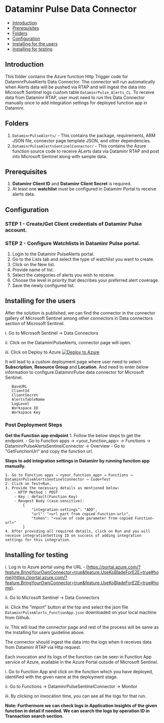 # Dataminr Pulse Data Connector
* [Introduction](#Introduction)
* [Prerequisites](#Prerequisites)
* [Folders](#Folders)
* [Configuration](#Configuration)
* [Installing for the users](#Installing-for-the-users)
* [Installing for testing](#Installing-for-testing)

## Introduction<a name="Introduction"></a>

This folder contains the Azure function Http Trigger code for DataminrPulseAlerts Data Connector. The connector will run automatically when Alerts data will be pushed via RTAP and will ingest the data into Microsoft Sentinel logs custom table `DataminrPulse_Alerts_CL`. To receive data from Dataminr RTAP, user must need to run this Data Connector manually once to add integration settings for deployed function app in Dataminr.


## Folders<a name="Folders"></a>

1. `DataminrPulseAlerts/` - This contains the package, requirements, ARM JSON file, connector page template JSON, and other dependencies.
2. `DataminrPulseAlertsSentinelConnector/` - This contains the Azure function source code to receive ALerts data via Dataminr RTAP and post into Microsoft Sentinel along with sample data.

## Prerequisites<a name="Prerequisites"></a>
1. **Dataminr Client ID** and **Dataminr Client Secret** is required. 
2. At least one **watchlist** must be configured in Dataminr Portal to receive alerts data.

## Configuration<a name="Configuration"></a>

### STEP 1 - Create/Get Client credentials of Dataminr Pulse account.

### STEP 2 - Configure Watchlists in Dataminr Pulse portal.
1. Login to the Dataminr PulseAlerts portal.
2. Go to the Lists tab and select the type of watchlist you want to create.
3. Click on the New list.
4. Provide name of list.
5. Select the categories of alerts you wish to receive.
6. Choose the level in priority that describes your preferred alert coverage.
7. Save the newly configured list.


## Installing for the users<a name="Installing-for-the-users"></a>

After the solution is published, we can find the connector in the connector gallery of Microsoft Sentinel among other connectors in Data connectors section of Microsoft Sentinel.

i. Go to Microsoft Sentinel -> Data Connectors

ii. Click on the DataminrPulseAlerts, connector page will open.

iii. Click on Deploy to Azure 
[![Deploy to Azure](https://aka.ms/deploytoazurebutton)](https://aka.ms/sentinel-DataminrPulseAlerts-azuredeploy)


It will lead to a custom deployment page where user need to select **Subscription**, **Resource Group** and **Location**.
And need to enter below information to configure DataminrPulse data connector for Microsoft Sentinel.
```Function Name
   BaseURL
   ClientId
   ClientSecret
   AlertsTableName
   LogLevel
   Workspace ID
   Workspace Key
```
### **Post Deployment Steps**<a name="Post Deployment Steps"></a>

**Get the Function app endpoint**
    1. Follow the below steps to get the endpoint.
        - Go to Function apps → <your_function_app> → Functions → DataminrPulseAlertsSentinelConnector → Overview
        - Go to "GetFunctionUrl" and copy the function url. 

**Steps to add integration settings in Dataminr by running function app manually.**

    1. Go to Function apps → <your_function_app> → Functions → DataminrPulseAlertsSentinelConnector → Code+Test
    2. Click on Test+Run.
    3. Provide the necessary details as mentioned below:
        - HTTP Method : POST
        - Key : default(Function Key)
        - Reuqest Body (case-sensitive): 
            {
                "integration-settings": "ADD",
                "url": "<url part from copied Function-url>",
                "token": "<value of code parameter from copied Function-url>"
            }
    4. After providing all required details, click on Run and you will receive integrationSetting ID on success of adding integration settings for this integration.

## Installing for testing<a name="Installing-for-testing"></a>


i. Log in to Azure portal using the URL - [https://portal.azure.com/?feature.BringYourOwnConnector=true&feature.UseKoBladeForE2E=true#home](https://portal.azure.com/?feature.BringYourOwnConnector=true&feature.UseKoBladeForE2E=true#home).

ii. Go to Microsoft Sentinel -> Data Connectors

iii. Click the “import” button at the top and select the json file `DataminrPulseAlerts_FunctionApp.json` downloaded on your local machine from Github.

iv. This will load the connector page and rest of the process will be same as the Installing for users guideline above.


The connector should ingest the data into the logs when it receives data from Dataminr RTAP via Http request.

Each invocation and its logs of the function can be seen in Function App service of Azure, available in the Azure Portal outside of Microsoft Sentinel.

i. Go to Function App and click on the function which you have deployed, identified with the given name at the deployment stage.

ii. Go to Functions -> DataminrPulseSentinelConnector -> Monitor

iii. By clicking on invocation time, you can see all the logs for that run.

**Note: Furthermore we can check logs in Application Insights of the given function in detail if needed. We can search the logs by operation ID in Transaction search section.**
